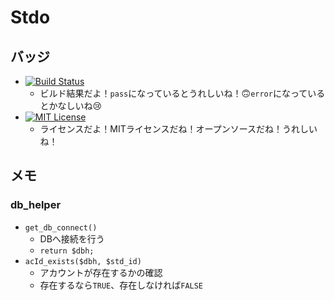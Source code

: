 # Stdo

## バッジ
- [![Build Status](https://travis-ci.com/kazuki19992/Stdo.svg?branch=master)](https://travis-ci.com/kazuki19992/Stdo)
  - ビルド結果だよ！`pass`になっているとうれしいね！🙃`error`になっているとかなしいね😢
- [![MIT License](http://img.shields.io/badge/license-MIT-blue.svg?style=flat)](LICENSE)
  - ライセンスだよ！MITライセンスだね！オープンソースだね！うれしいね！
## メモ
### db_helper
- `get_db_connect()`
  - DBへ接続を行う
  - `return $dbh;`
- `acId_exists($dbh, $std_id)`
  - アカウントが存在するかの確認
  - 存在するなら`TRUE`、存在しなければ`FALSE`